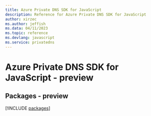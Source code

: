 ```yaml
---
title: Azure Private DNS SDK for JavaScript
description: Reference for Azure Private DNS SDK for JavaScript
author: xirzec
ms.author: jeffish
ms.data: 04/11/2023
ms.topic: reference
ms.devlang: javascript
ms.service: privatedns
---
```

# Azure Private DNS SDK for JavaScript - preview
## Packages - preview
[!INCLUDE [packages](private-dns-index.md)]